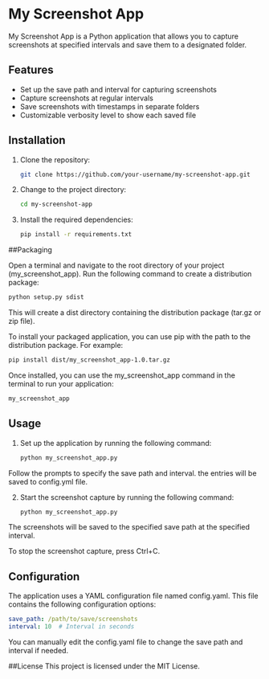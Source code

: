 # My Screenshot App

My Screenshot App is a Python application that allows you to capture screenshots at specified intervals and save them to a designated folder.

## Features

- Set up the save path and interval for capturing screenshots
- Capture screenshots at regular intervals
- Save screenshots with timestamps in separate folders
- Customizable verbosity level to show each saved file

## Installation

1. Clone the repository:

   ```bash
   git clone https://github.com/your-username/my-screenshot-app.git
   ```

2. Change to the project directory:

   ```bash
   cd my-screenshot-app
   ```

3. Install the required dependencies:

   ```bash
   pip install -r requirements.txt
   ```

##Packaging

Open a terminal and navigate to the root directory of your project (my_screenshot_app).
Run the following command to create a distribution package:
   ```bash
  python setup.py sdist
   ```

This will create a dist directory containing the distribution package (tar.gz or zip file).

To install your packaged application, you can use pip with the path to the distribution package. For example:
   ```bash
  pip install dist/my_screenshot_app-1.0.tar.gz
   ```

Once installed, you can use the my_screenshot_app command in the terminal to run your application:
   ```bash
  my_screenshot_app
   ```

## Usage

1. Set up the application by running the following command:

   ```bash
   python my_screenshot_app.py
   ```

Follow the prompts to specify the save path and interval.
the entries will  be saved to config.yml file.


2. Start the screenshot capture by running the following command:

   ```bash
   python my_screenshot_app.py
   ```

The screenshots will be saved to the specified save path at the specified interval.

To stop the screenshot capture, press Ctrl+C.

## Configuration

The application uses a YAML configuration file named config.yaml. This file contains the following configuration options:

   ```yaml
   save_path: /path/to/save/screenshots
   interval: 10  # Interval in seconds
   ```

You can manually edit the config.yaml file to change the save path and interval if needed.



##License
This project is licensed under the MIT License.
